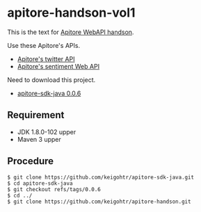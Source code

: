 # apitore-handson-vol1
This is the text for [Apitore WebAPI handson](https://apitore.connpass.com/event/52551/).

Use these Apitore's APIs.
- [Apitore's twitter API](https://apitore.com/store/apis/details?id=23)
- [Apitore's sentiment Web API](https://apitore.com/store/apis/details?id=11)

Need to download this project.
- [apitore-sdk-java 0.0.6](https://github.com/keigohtr/apitore-sdk-java)

## Requirement
- JDK 1.8.0-102 upper
- Maven 3 upper

## Procedure

```
$ git clone https://github.com/keigohtr/apitore-sdk-java.git
$ cd apitore-sdk-java
$ git checkout refs/tags/0.0.6
$ cd ../
$ git clone https://github.com/keigohtr/apitore-handson.git
```
